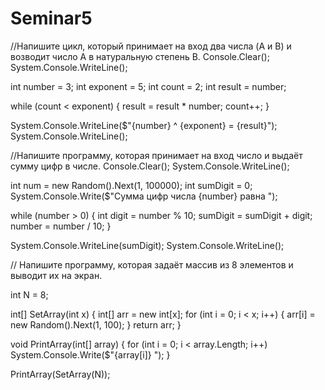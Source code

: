 # Seminar5

//Напишите цикл, который принимает на вход два числа (A и B) и возводит число A в натуральную степень B.
Console.Clear();
System.Console.WriteLine();

int number = 3;
int exponent = 5;
int count = 2;
int result = number;

while (count < exponent)
{
    result = result * number;
    count++;
}

System.Console.WriteLine($"{number} ^ {exponent} = {result}");
System.Console.WriteLine();

//Напишите программу, которая принимает на вход число и выдаёт сумму цифр в числе.
Console.Clear();
System.Console.WriteLine();

int num = new Random().Next(1, 100000);
int sumDigit = 0;
System.Console.Write($"Сумма цифр числа {number} равна ");

while (number > 0)
{
    int digit = number % 10;
    sumDigit = sumDigit + digit;
    number = number / 10;
}

System.Console.WriteLine(sumDigit);
System.Console.WriteLine();

// Напишите программу, которая задаёт массив из 8 элементов и выводит их на экран.

int N = 8;

int[] SetArray(int x)
{
    int[] arr = new int[x];
    for (int i = 0; i < x; i++)
    {
        arr[i] = new Random().Next(1, 100);
    }
    return arr;
}

void PrintArray(int[] array)
{
    for (int i = 0; i < array.Length; i++)
        System.Console.Write($"{array[i]} ");
}

PrintArray(SetArray(N));
